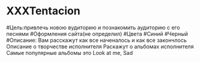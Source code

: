 # XXXTentacion  
#Цель:привлечь новою вудиторию и познакомить аудиторию с его песнями 
#Оформления сайта(не определил)
#Цвета
#Синий
#Черный 
#Описание:
Вам расскажут как все наченалось и как все закончлось
Описание о творчестве исполнителя
Раскажут о альбомах исполнителя 
Самые популярные альбомы это Look at me, Sad
